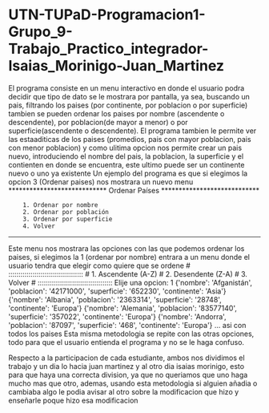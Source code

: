 # UTN-TUPaD-Programacion1-Grupo_9-Trabajo_Practico_integrador-Isaias_Morinigo-Juan_Martinez
El programa consiste en un menu interactivo en donde el usuario podra decidir que tipo de dato se le mostrara por pantalla, ya sea, buscando un pais, filtrando los paises (por continente, por poblacion o por superficie) tambien se pueden ordenar los paises por nombre (ascendente o descendente), por poblacion(de mayor a menor) o por superficie(ascendente o descendente). El programa tambien le permite ver las estaaditicas de los paises (promedios, pais con mayor poblacion, pais con menor poblacion) y como ulitima opcion nos permite crear un pais nuevo, introduciendo el nombre del pais, la poblacion, la superficie y el contienten en donde se encuentra, este ultimo puede ser un continente nuevo o uno ya existente
Un ejemplo del programa es que si elegimos la opcion 3 (Ordenar paises) nos mostrara un nuevo menu
    **************************** Ordenar Países ****************************

        1. Ordenar por nombre
        2. Ordenar por población
        3. Ordenar por superficie
        4. Volver
        
   ************************************************************************
  Este menu nos mostrara las opciones con las que podemos ordenar los paises, si elegimos la 1 (ordenar por nombre) entrara a un menu donde el usuario tendra que elegir como quiere que se ordene
      # :::::::::::::::::::::::::::::::::::::
    #    1. Ascendente (A-Z)
    #    2. Desendente (Z-A)
    #    3. Volver
    # :::::::::::::::::::::::::::::::::::::
Elije una opcion: 1
{'nombre': 'Afganistán', 'poblacion': '42171000', 'superficie': '652230', 'continente': 'Asia'}
{'nombre': 'Albania', 'poblacion': '2363314', 'superficie': '28748', 'continente': 'Europa'}
{'nombre': 'Alemania', 'poblacion': '83577140', 'superficie': '357022', 'continente': 'Europa'}
{'nombre': 'Andorra', 'poblacion': '87097', 'superficie': '468', 'continente': 'Europa'}
... asi con todos los paises
Esta misma metodologia se repite con las otras opciones, todo para que el usuario entienda el programa y no se le haga confuso.

Respecto a la participacion de cada estudiante, ambos nos dividimos el trabajo y un dia lo hacia juan martinez y al otro dia isaias morinigo, esto para que haya una correcta division, ya que no queriamos que uno haga mucho mas que otro, ademas, usando esta metodologia si alguien añadia o cambiaba algo le podia avisar al otro sobre la modificacion que hizo y enseñarle poque hizo esa modificacion
